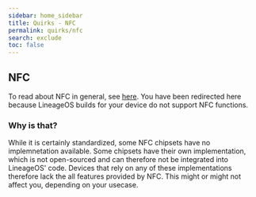 ```yaml
---
sidebar: home_sidebar
title: Quirks - NFC
permalink: quirks/nfc
search: exclude
toc: false
---
```


## NFC

To read about NFC in general, see [here](https://en.wikipedia.org/wiki/Near-field_communication).
You have been redirected here because LineageOS builds for your device do not support NFC functions.

### Why is that?

While it is certainly standardized, some NFC chipsets have no implemnetation available.
Some chipsets have their own implementation, which is not open-sourced and can therefore not be integrated into LineageOS' code.
Devices that rely on any of these implementations therefore lack the all features provided by NFC.
This might or might not affect you, depending on your usecase.
